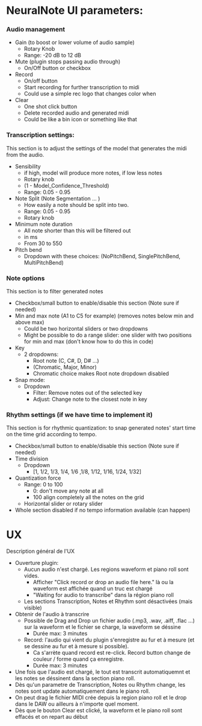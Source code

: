 # NeuralNote UI parameters:

### Audio management

- Gain (to boost or lower volume of audio sample)
    - Rotary Knob
    - Range: -20 dB to 12 dB
- Mute (plugin stops passing audio through)
    - On/Off button or checkbox
- Record
    - On/off button
    - Start recording for further transcription to midi
    - Could use a simple rec logo that changes color when
- Clear
    - One shot click button
    - Delete recorded audio and generated midi
    - Could be like a bin icon or something like that

### Transcription settings:

This section is to adjust the settings of the model that generates the midi from the audio.

- Sensibility
    - if high, model will produce more notes, if low less notes
    - Rotary knob
    - (1 - Model_Confidence_Threshold)
    - Range: 0.05 - 0.95
- Note Split (Note Segmentation ... )
    - How easily a note should be split into two.
    - Range: 0.05 - 0.95
    - Rotary knob
- Minimum note duration
    - All note shorter than this will be filtered out
    - in ms
    - From 30 to 550
- Pitch bend
    - Dropdown with these choices: (NoPitchBend, SinglePitchBend, MultiPitchBend)

### Note options

This section is to filter generated notes

- Checkbox/small button to enable/disable this section (Note sure if needed)
- Min and max note (A1 to C5 for example) (removes notes below min and above max)
    - Could be two horizontal sliders or two dropdowns
    - Might be possible to do a range slider: one slider with two positions for min and max (don't know how to do this
      in code)
- Key
    - 2 dropdowns:
        - Root note (C, C#, D, D# ...)
        - (Chromatic, Major, Minor)
        - Chromatic choice makes Root note dropdown disabled
- Snap mode:
    - Dropdown
        - Filter: Remove notes out of the selected key
        - Adjust: Change note to the closest note in key

### Rhythm settings (if we have time to implement it)

This section is for rhythmic quantization: to snap generated notes' start time on the time grid according to tempo.

- Checkbox/small button to enable/disable this section (Note sure if needed)
- Time division
    - Dropdown
        - [1, 1/2, 1/3, 1/4, 1/6 ,1/8, 1/12, 1/16, 1/24, 1/32]
- Quantization force
    - Range: 0 to 100
        - 0: don't move any note at all
        - 100 align completely all the notes on the grid
    - Horizontal slider or rotary slider
- Whole section disabled if no tempo information available (can happen)

# UX

Description général de l'UX

- Ouverture plugin:
    - Aucun audio n'est chargé. Les regions waveform et piano roll sont vides.
        - Afficher "Click record or drop an audio file here." là ou la waveform est affichée quand un truc est chargé
        - "Waiting for audio to transcribe" dans la région piano roll
    - Les sections Transcription, Notes et Rhythm sont désactivées (mais
      visible)
- Obtenir de l'audio à transcrire
    - Possible de Drag and Drop un fichier audio (.mp3, .wav, .aiff, .flac ...) sur la waveform et le fichier se charge,
      la waveform se déssine
        - Durée max: 3 minutes
    - Record: l'audio qui vient du plugin s'enregistre au fur et à mesure (et se dessine au fur et à mesure si
      possible).
        - Ca s'arrète quand record est re-click. Record button change de couleur / forme quand ça enregistre.
        - Durée max: 3 minutes
- Une fois que l'audio est chargé, le tout est transcrit automatiquemnt et les notes se déssinent dans la section piano
  roll.
- Dès qu'un parametre de Transcription, Notes ou Rhythm change, les notes sont update automatiquement dans le piano
  roll.
- On peut drag le fichier MIDI crée depuis la region piano roll et le drop dans le DAW ou ailleurs à n'importe quel
  moment.
- Dès que le bouton Clear est clické, la waveform et le piano roll sont effacés et on repart au début